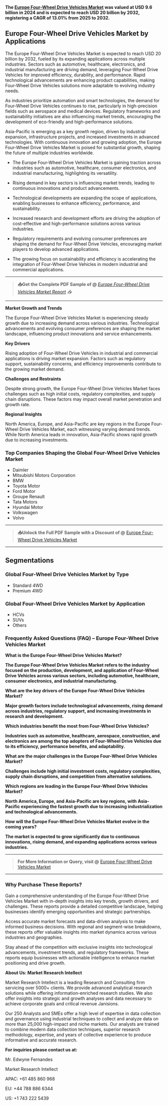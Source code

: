 <p><strong>The <a href="https://www.marketresearchintellect.com/download-sample/?rid=905188&amp;utm_source=Pulse-April-Europe&amp;utm_medium=852">Europe Four-Wheel Drive Vehicles Market</a> was valued at USD 9.6 billion in 2024 and is expected to reach USD 20 billion by 2032, registering a CAGR of 13.01% from 2025 to 2032.</strong></p><h2>Europe Four-Wheel Drive Vehicles Market by Applications&nbsp;</h2><p><p>The Europe Four-Wheel Drive Vehicles Market is expected to reach USD 20 billion by 2032, fueled by its expanding applications across multiple industries. Sectors such as automotive, healthcare, electronics, and industrial manufacturing are driving demand, leveraging Four-Wheel Drive Vehicles for improved efficiency, durability, and performance. Rapid technological advancements are enhancing product capabilities, making Four-Wheel Drive Vehicles solutions more adaptable to evolving industry needs.</p><p>As industries prioritize automation and smart technologies, the demand for Four-Wheel Drive Vehicles continues to rise, particularly in high-precision fields such as aerospace and medical devices. Regulatory frameworks and sustainability initiatives are also influencing market trends, encouraging the development of eco-friendly and high-performance solutions.</p><p>Asia-Pacific is emerging as a key growth region, driven by industrial expansion, infrastructure projects, and increased investments in advanced technologies. With continuous innovation and growing adoption, the Europe Four-Wheel Drive Vehicles Market is poised for substantial growth, shaping the future of multiple industries worldwide.</p></p><ul><li><p>The Europe Four-Wheel Drive Vehicles Market is gaining traction across industries such as automotive, healthcare, consumer electronics, and industrial manufacturing, highlighting its versatility.</p></li><li><p>Rising demand in key sectors is influencing market trends, leading to continuous innovations and product advancements.</p></li><li><p>Technological developments are expanding the scope of applications, enabling businesses to enhance efficiency, performance, and sustainability.</p></li><li><p>Increased research and development efforts are driving the adoption of cost-effective and high-performance solutions across various industries.</p></li><li><p>Regulatory requirements and evolving consumer preferences are shaping the demand for Four-Wheel Drive Vehicles, encouraging market players to develop advanced applications.</p></li><li><p>The growing focus on sustainability and efficiency is accelerating the integration of Four-Wheel Drive Vehicles in modern industrial and commercial applications.</p></li></ul><hr /><blockquote><p><strong><span class="font-[700]">📥Get the Complete PDF Sample of @ </span></strong><em><span class="font-[700]"><a href="https://www.marketresearchintellect.com/download-sample/?rid=905188&amp;utm_source=Pulse-April-Europe&amp;utm_medium=852" target="_blank" data-tracking-control-name="article-ssr-frontend-pulse_little-text-block" data-tracking-will-navigate="" data-test-link="">Europe Four-Wheel Drive Vehicles Market Report</a>&nbsp;📥</span></em></p></blockquote><hr /><p class="" data-start="77" data-end="360"><strong data-start="77" data-end="105">Market Growth and Trends</strong></p><p class="" data-start="77" data-end="360">The Europe Four-Wheel Drive Vehicles Market is experiencing steady growth due to increasing demand across various industries. Technological advancements and evolving consumer preferences are shaping the market landscape, influencing product innovations and service enhancements.</p><p class="" data-start="362" data-end="606"><strong data-start="362" data-end="377">Key Drivers</strong></p><p class="" data-start="362" data-end="606">Rising adoption of Four-Wheel Drive Vehicles in industrial and commercial applications is driving market expansion. Factors such as regulatory support, sustainability concerns, and efficiency improvements contribute to the growing market demand.</p><p class="" data-start="608" data-end="849"><strong data-start="608" data-end="637">Challenges and Restraints</strong></p><p class="" data-start="608" data-end="849">Despite strong growth, the Europe Four-Wheel Drive Vehicles Market faces challenges such as high initial costs, regulatory complexities, and supply chain disruptions. These factors may impact overall market penetration and growth rate.</p><p class="" data-start="851" data-end="1095"><strong data-start="851" data-end="872">Regional Insights</strong></p><p class="" data-start="851" data-end="1095">North America, Europe, and Asia-Pacific are key regions in the Europe Four-Wheel Drive Vehicles Market, each witnessing varying demand trends. While North America leads in innovation, Asia-Pacific shows rapid growth due to increasing investments.</p><p><h3>Top Companies Shaping the Global Four-Wheel Drive Vehicles Market </h3><ul><li>Daimler</li><li>Mitsubishi Motors Corporation</li><li>BMW</li><li>Toyota Motor</li><li>Ford Motor</li><li>Groupe Renault</li><li>Tata Motors</li><li>Hyundai Motor</li><li>Volkswagen</li><li>Volvo</li></ul></p><hr /><blockquote><p><strong>📥Unlock the Full PDF Sample with a Discount of @</strong> <a href="https://www.marketresearchintellect.com/ask-for-discount/?rid=905188&amp;utm_source=Pulse-April-Europe&amp;utm_medium=852">Europe Four-Wheel Drive Vehicles Market</a></p></blockquote><hr /><p><h2>Segmentations</h2><h3>Global Four-Wheel Drive Vehicles Market by Type</h3><ul><li>Standard 4WD</li><li>Premium 4WD</li></ul><h3>Global Four-Wheel Drive Vehicles Market by Application</h3><ul><li>HCVs</li><li>SUVs</li><li>Others</li></ul></p><h3><strong>Frequently Asked Questions (FAQ) &ndash; Europe Four-Wheel Drive Vehicles Market</strong></h3><p><strong>What is the Europe Four-Wheel Drive Vehicles Market?</strong></p><p><strong>The Europe Four-Wheel Drive Vehicles Market refers to the industry focused on the production, development, and application of Four-Wheel Drive Vehicles across various sectors, including automotive, healthcare, consumer electronics, and industrial manufacturing.</strong></p><p><strong>What are the key drivers of the Europe Four-Wheel Drive Vehicles Market?</strong></p><p><strong>Major growth factors include technological advancements, rising demand across industries, regulatory support, and increasing investments in research and development.</strong></p><p><strong>Which industries benefit the most from Four-Wheel Drive Vehicles?</strong></p><p><strong>Industries such as automotive, healthcare, aerospace, construction, and electronics are among the top adopters of Four-Wheel Drive Vehicles due to its efficiency, performance benefits, and adaptability.</strong></p><p><strong>What are the major challenges in the Europe Four-Wheel Drive Vehicles Market?</strong></p><p><strong>Challenges include high initial investment costs, regulatory complexities, supply chain disruptions, and competition from alternative solutions.</strong></p><p><strong>Which regions are leading in the Europe Four-Wheel Drive Vehicles Market?</strong></p><p><strong>North America, Europe, and Asia-Pacific are key regions, with Asia-Pacific experiencing the fastest growth due to increasing industrialization and technological advancements.</strong></p><p><strong>How will the Europe Four-Wheel Drive Vehicles Market evolve in the coming years?</strong></p><p><strong>The market is expected to grow significantly due to continuous innovations, rising demand, and expanding applications across various industries.</strong></p><hr /><blockquote><p><span class="font-[700]"><strong>For More Information or Query, visit&nbsp;@</strong>&nbsp;</span><span class="font-[700]"><a href="https://www.marketresearchintellect.com/product/global-four-wheel-drive-vehicles-market/?utm_source=Linkedin&utm_medium=852" target="_blank" data-tracking-control-name="article-ssr-frontend-pulse_little-text-block" data-tracking-will-navigate="" data-test-link="">Europe Four-Wheel Drive Vehicles Market</a></span></p></blockquote><hr /><h3><strong data-start="0" data-end="31">Why Purchase These Reports?</strong></h3><p class="" data-start="35" data-end="297">Gain a comprehensive understanding of the Europe Four-Wheel Drive Vehicles Market with in-depth insights into key trends, growth drivers, and challenges. These reports provide a detailed competitive landscape, helping businesses identify emerging opportunities and strategic partnerships.</p><p class="" data-start="299" data-end="540">Access accurate market forecasts and data-driven analysis to make informed business decisions. With regional and segment-wise breakdowns, these reports offer valuable insights into market dynamics across various industries and geographies.</p><p class="" data-start="542" data-end="784">Stay ahead of the competition with exclusive insights into technological advancements, investment trends, and regulatory frameworks. These reports equip businesses with actionable intelligence to enhance market positioning and drive growth.</p><p><strong><span class="font-[700]">About Us: Market Research Intellect</span></strong></p><p><span class="">Market Research Intellect is a leading Research and Consulting firm servicing over 5000+ clients. We provide advanced analytical research solutions while offering information-enriched research studies.&nbsp;</span>We also offer insights into strategic and growth analyses and data necessary to achieve corporate goals and critical revenue Janisions.</p><p><span class="">Our 250 Analysts and SMEs offer a high level of expertise in data collection and governance using industrial techniques to collect and analyze data on more than 25,000 high-impact and niche markets. Our analysts are trained to combine modern data collection techniques, superior research methodology, expertise, and years of collective experience to produce informative and accurate research.</span></p><p><strong>For inquiries please contact us at:</strong></p><p>Mr. Edwyne Fernandes</p><p>Market Research Intellect</p><p>APAC: +61 485 860 968</p><p>EU: +44 788 886 6344</p><p>US: +1 743 222 5439</p>